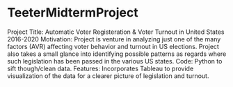 # TeeterMidtermProject
Project Title: Automatic Voter Registeration & Voter Turnout in United States 2016-2020
Motivation: Project is venture in analyzing just one of the many factors (AVR) affecting voter behavior and turnout in US elections. Project also takes a small glance into identifying possible patterns as regards where such legislation has been passed in the various US states.
Code: Python to sift though/clean data.
Features: Incorporates Tableau to provide visualization of the data for a clearer picture of legislation and turnout.
